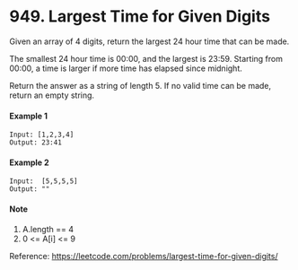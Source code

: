 # 949. Largest Time for Given Digits

Given an array of 4 digits, return the largest 24 hour time that can be made.

The smallest 24 hour time is 00:00, and the largest is 23:59. Starting from 00:00, a time is larger if more time has elapsed since midnight.

Return the answer as a string of length 5. If no valid time can be made, return an empty string.

#### Example 1

```
Input: [1,2,3,4]
Output: 23:41
```

#### Example 2

```
Input:  [5,5,5,5]
Output: ""
```

#### Note

1. A.length == 4
2. 0 <= A[i] <= 9

Reference: https://leetcode.com/problems/largest-time-for-given-digits/
